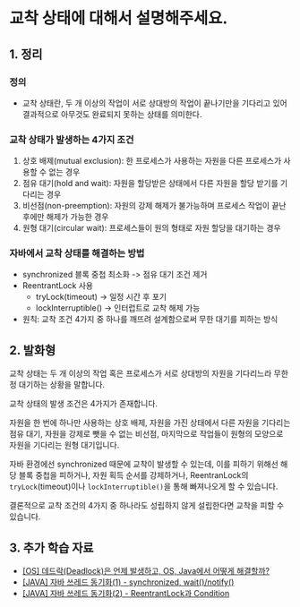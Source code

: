 # 교착 상태에 대해서 설명해주세요.

## 1. 정리

### 정의
- 교착 상태란, 두 개 이상의 작업이 서로 상대방의 작업이 끝나기만을 기다리고 있어 결과적으로 아무것도 완료되지 못하는 상태를 의미한다.

### 교착 상태가 발생하는 4가지 조건
1. 상호 배제(mutual exclusion): 한 프로세스가 사용하는 자원을 다른 프로세스가 사용할 수 없는 경우
2. 점유 대기(hold and wait): 자원을 할당받은 상태에서 다른 자원을 할당 받기를 기다리는 경우
3. 비선점(non-preemption): 자원의 강제 해제가 불가능하며 프로세스 작업이 끝난 후에만 해제가 가능한 경우
4. 원형 대기(circular wait): 프로세스들이 원의 형태로 자원 할당을 대기하는 경우

### 자바에서 교착 상태를 해결하는 방법
- synchronized 블록 중첩 최소화 -> 점유 대기 조건 제거
- ReentrantLock 사용
  - tryLock(timeout) -> 일정 시간 후 포기
  - lockInterruptible() -> 인터럽트로 교착 해제 가능
- 원칙: 교착 조건 4가지 중 하나를 깨뜨려 설계함으로써 무한 대기를 피하는 방식

## 2. 발화형
교착 상태는 두 개 이상의 작업 혹은 프로세스가 서로 상대방의 자원을 기다리느라 무한정 대기하는 상황을 말합니다.

교착 상태의 발생 조건은 4가지가 존재합니다.

자원을 한 번에 하나만 사용하는 상호 배제, 자원을 가진 상태에서 다른 자원을 기다리는 점유 대기,
자원을 강제로 뺏을 수 없는 비선점, 마지막으로 작업들이 원형의 모양으로 자원을 기다리는 원형 대기입니다.

자바 환경에선 synchronized 때문에 교착이 발생할 수 있는데, 이를 피하기 위해선 해당 블록 중첩을 피하거나, 자원 획득 순서를 강제하거나,
ReentranLock의 `tryLock`(timeout)이나 `lockInterruptible()`을 통해 빠져나오게 할 수 있습니다.

결론적으로 교착 조건의 4가지 중 하나라도 성립하지 않게 설립한다면 교착을 피할 수 있습니다.

## 3. 추가 학습 자료
- [[OS] 데드락(Deadlock)은 언제 발생하고, OS, Java에서 어떻게 해결할까?](https://engineerinsight.tistory.com/290)
- [[JAVA] 자바 쓰레드 동기화(1) - synchronized, wait()/notify()](https://jhkimmm.tistory.com/34)
- [[JAVA] 자바 쓰레드 동기화(2) - ReentrantLock과 Condition](https://jhkimmm.tistory.com/36)

